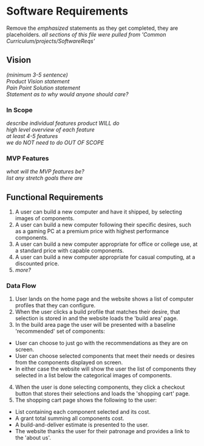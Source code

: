 # Software Requirements

Remove the _emphasized_ statements as they get completed, they are placeholders.
_all sections of this file were pulled from 'Common Curriculum/projects/SoftwareReqs'_  

## Vision

_(minimum 3-5 sentence)_  
_Product Vision statement_  
_Pain Point Solution statement_  
_Statement as to why would anyone should care?_  

### In Scope

_describe individual features product WILL do_  
_high level overview of each feature_  
_at least 4-5 features_  
_we do NOT need to do OUT OF SCOPE_  

### MVP Features

_what will the MVP features be?_  
_list any stretch goals there are_  

## Functional Requirements

1. A user can build a new computer and have it shipped, by selecting images of components.
2. A user can build a new computer following their specific desires, such as a gaming PC at a premium price with highest performance components.
3. A user can build a new computer appropriate for office or college use, at a standard price with capable components.
4. A user can build a new computer appropriate for casual computing, at a discounted price.
5. _more?_

### Data Flow

1. User lands on the home page and the website shows a list of computer profiles that they can configure.  
2. When the user clicks a build profile that matches their desire, that selection is stored in and the website loads the 'build area' page.  
3. In the build area page the user will be presented with a baseline 'recommended' set of components:  

- User can choose to just go with the recommendations as they are on screen.
- User can choose  selected components that meet their needs or desires from the components displayed on screen.  
- In either case the website will show the user the list of components they selected in a list below the categorical images of components.  

4. When the user is done selecting components, they click a checkout button that stores their selections and loads the 'shopping cart' page.
5. The shopping cart page shows the following to the user:  

- List containing each component selected and its cost.  
- A grant total summing all components cost.  
- A build-and-deliver estimate is presented to the user.
- The website thanks the user for their patronage and provides a link to the 'about us'.
